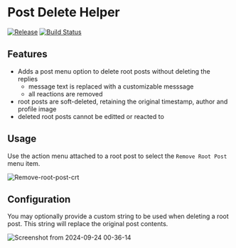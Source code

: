 # Post Delete Helper 

[![Release](https://img.shields.io/github/v/release/mattermost/mattermost-plugin-post-delete-helper)](https://github.com/mattermost/mattermost-plugin-post-delete-helper/releases/latest)
[![Build Status](https://img.shields.io/circleci/project/github/mattermost/mattermost-plugin-post-delete-helper/master)](https://circleci.com/gh/mattermost/mattermost-plugin-post-delete-helper)

## Features

- Adds a post menu option to delete root posts without deleting the replies
    - message text is replaced with a customizable messsage
    - all reactions are removed
- root posts are soft-deleted, retaining the original timestamp, author and profile image
- deleted root posts cannot be editted or reacted to

## Usage 

Use the action menu attached to a root post to select the `Remove Root Post` menu item.

![Remove-root-post-crt](https://github.com/user-attachments/assets/95a31080-80c0-4348-94d1-7803da7aad39)

## Configuration

You may optionally provide a custom string to be used when deleting a root post. This string will replace the original post contents.

![Screenshot from 2024-09-24 00-36-14](https://github.com/user-attachments/assets/3fcad579-902a-45ac-bc0d-55d95c2806c2)
